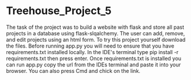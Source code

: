 # Treehouse_Project_5
The task of the project was to build a website with flask and store all past projects in a database using flask-slqalchemy. The user can
add, remove, and edit projects using an html form. To try this project yourself download the files. Before running app.py you will need to ensure that
you have requirements.txt installed locally. In the IDE's terminal type pip install -r requirements.txt then press enter. Once requirements.txt is installed you can run app.py copy the url from the IDEs terminal and paste it into your browser. You can also press Cmd and chick on the link.
